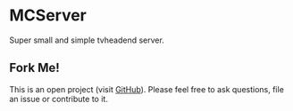 # MCServer
Super small and simple tvheadend server.

## Fork Me!
This is an open project (visit [GitHub](https://github.com/Hetsh/docker-tvheadend)). Please feel free to ask questions, file an issue or contribute to it.
